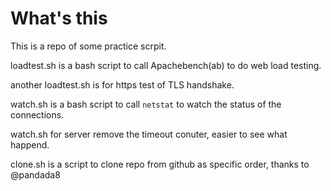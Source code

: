 # What's this

This is a repo of some practice scrpit.

loadtest.sh is a bash script to call Apachebench(ab) to do web load testing.

another loadtest.sh is for https test of TLS handshake.

watch.sh is a bash script to call `netstat` to watch the status of the connections.

watch.sh for server remove the timeout conuter, easier to see what happend.

clone.sh is a script to clone repo from github as specific order, thanks to @pandada8
